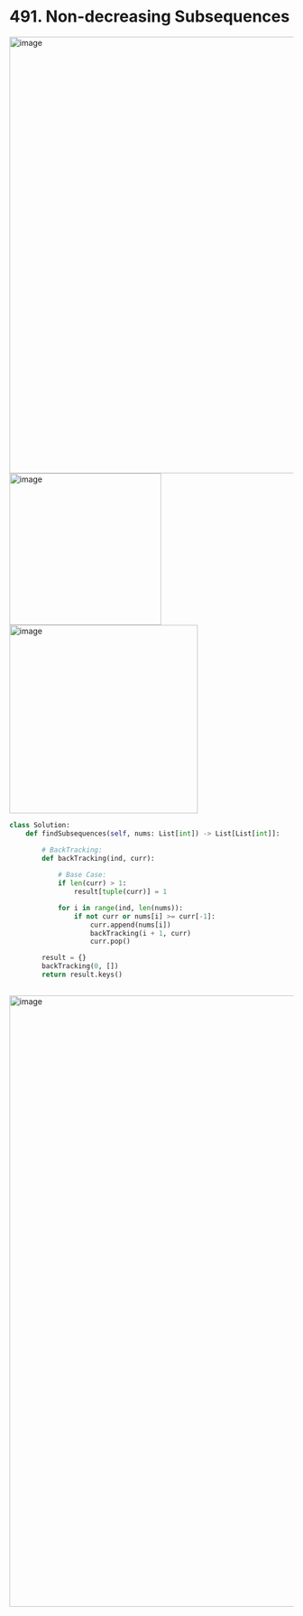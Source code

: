 # 491. Non-decreasing Subsequences

<img width="774" alt="image" src="https://github.com/jatinbhutka/LeetCode-2022/assets/35987583/a890d926-29e9-443f-a389-cc2a50ee62bf">
<img width="269" alt="image" src="https://github.com/jatinbhutka/LeetCode-2022/assets/35987583/536e88c9-8c87-4af0-a306-d9209df0dded">
<img width="334" alt="image" src="https://github.com/jatinbhutka/LeetCode-2022/assets/35987583/b4357185-7aa5-4937-9f2c-b1bc2775f5d4">


```python
class Solution:
    def findSubsequences(self, nums: List[int]) -> List[List[int]]:

        # BackTracking:
        def backTracking(ind, curr):
            
            # Base Case:
            if len(curr) > 1:
                result[tuple(curr)] = 1  

            for i in range(ind, len(nums)):
                if not curr or nums[i] >= curr[-1]:                    
                    curr.append(nums[i])
                    backTracking(i + 1, curr)
                    curr.pop()

        result = {}
        backTracking(0, [])
        return result.keys()
        
```

<img width="1084" alt="image" src="https://github.com/jatinbhutka/LeetCode-2022/assets/35987583/28dcf0dd-3e9f-4056-9819-197b42626607">
